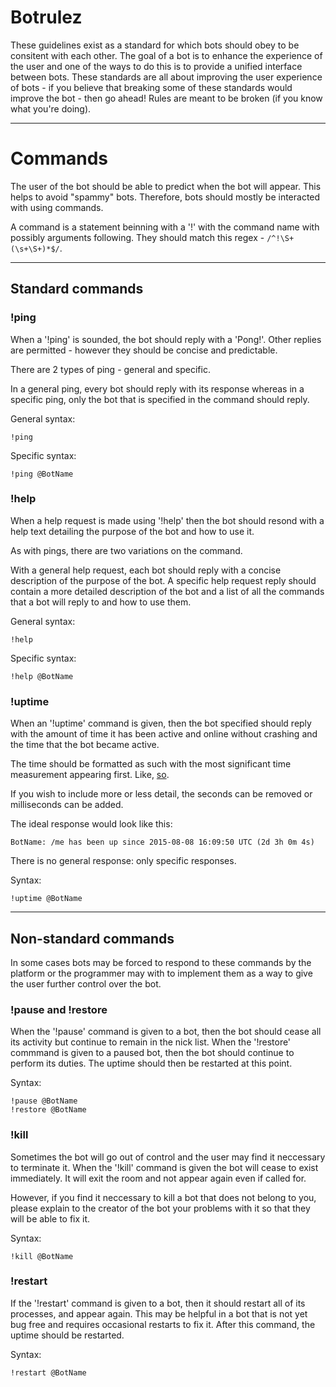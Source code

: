 # Botrulez

These guidelines exist as a standard for which bots should obey to be
consitent with each other. The goal of a bot is to enhance the experience
of the user and one of the ways to do this is to provide a unified interface
between bots. These standards are all about improving the user experience
of bots - if you believe that breaking some of these standards would improve
the bot - then go ahead! Rules are meant to be broken (if you know what
you're doing).

***

# Commands

The user of the bot should be able to predict when the bot will appear. This
helps to avoid "spammy" bots. Therefore, bots should mostly be interacted with
using commands. 

A command is a statement beinning with a '!' with the command name with possibly
arguments following. They should match this regex - `/^!\S+(\s+\S+)*$/`.

***

## Standard commands

### !ping
When a '!ping' is sounded, the bot should reply with a 'Pong!'.
Other replies are permitted - however they should be concise and predictable.

There are 2 types of ping - general and specific.

In a general ping, every bot should reply with its response whereas in a
specific ping, only the bot that is specified in the command should reply.

General syntax:

    !ping
Specific syntax:

    !ping @BotName

### !help
When a help request is made using '!help' then the bot should resond with a help
text detailing the purpose of the bot and how to use it.

As with pings, there are two variations on the command.

With a general help request, each bot should reply with a concise description of
the purpose of the bot. A specific help request reply should contain a more
detailed description of the bot and a list of all the commands that a bot will
reply to and how to use them.

General syntax:

    !help
Specific syntax:

    !help @BotName

### !uptime
When an '!uptime' command is given, then the bot specified should reply with the
amount of time it has been active and online without crashing and the time that
the bot became active. 

The time should be formatted as such with the most significant time measurement
appearing first. Like, [so](http://xkcd.com/1179/).

If you wish to include more or less detail, the seconds can be removed or
milliseconds can be added.

The ideal response would look like this:

    BotName: /me has been up since 2015-08-08 16:09:50 UTC (2d 3h 0m 4s)

There is no general response: only specific responses. 

Syntax:

    !uptime @BotName

***

## Non-standard commands

In some cases bots may be forced to respond to these commands by the platform or
the programmer may with to implement them as a way to give the user further
control over the bot.

### !pause and !restore
When the '!pause' command is given to a bot, then the bot should cease all its
activity but continue to remain in the nick list. When the '!restore' commmand
is given to a paused bot, then the bot should continue to perform its duties.
The uptime should then be restarted at this point.

Syntax:

    !pause @BotName
    !restore @BotName

### !kill
Sometimes the bot will go out of control and the user may find it neccessary to
terminate it. When the '!kill' command is given the bot will cease to exist
immediately. It will exit the room and not appear again even if called for.

However, if you find it neccessary to kill a bot that does not belong to you,
please explain to the creator of the bot your problems with it so that they
will be able to fix it.

Syntax:

    !kill @BotName

### !restart
If the '!restart' command is given to a bot, then it should restart all of its
processes, and appear again. This may be helpful in a bot that is not yet bug
free and requires occasional restarts to fix it. After this command, the uptime
should be restarted.

Syntax:

    !restart @BotName
